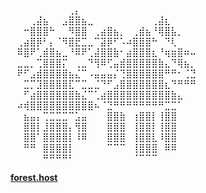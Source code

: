 ⠀⠀⠀⠀⠀⠀⠀⠀⠀⢀⡄⠀⠀⠀⠀⠀⠀⠀⠀⠀⠀⠀⠀⠀⠀⠀⠀⠀⠀⠀
⠀⠀⠀⢀⣼⣦⠀⠀⣠⣿⣿⣦⣀⠀⠀⠀⠀⠀⠀⠀⠀⠀⢀⣼⣆⠀⠀⠀⠀⠀
⠀⠀⠒⣿⣿⣿⠓⠀⠀⠻⣿⣿⠀⢀⣴⣿⣦⡀⠀⢀⣾⣦⠘⢿⣿⣧⡀⠀⠀⠀
⠀⢀⣴⣿⡿⠃⡄⠈⠻⣿⣟⣉⣀⠉⣽⡿⠋⠡⠴⣿⣿⣿⠓⠀⠙⢇⠀⠀⠀⠀
⠀⠿⣿⠟⢁⣾⣿⣦⣀⠘⠿⠟⢁⣼⣿⣿⣷⠂⣴⣿⣿⣿⣆⠘⢶⣶⣿⠶⠤⠀
⠀⣀⣀⡀⢉⣿⣿⣿⡍⠀⢀⣀⠙⢻⠿⢋⣤⣾⣿⣿⣿⣿⣿⣷⣄⠙⢿⣦⡀⠀
⠀⠟⠋⣠⣾⣿⣿⣿⣿⣦⣌⠉⠠⣤⣤⣤⡌⢙⣿⣿⣿⣿⣿⣿⠛⠛⠂⢈⣙⠀
⠀⠀⣉⡉⣹⣿⣿⣿⣿⣏⠉⣉⣀⣈⠙⠋⣠⣿⣿⣿⣿⣿⣿⣿⣆⠙⠛⠛⠛⠀
⠀⠀⠋⣴⣿⣿⣿⣿⣿⣿⣷⣌⠉⢁⣴⣿⣿⣿⣿⣿⣿⣿⣿⣿⣿⣷⣄⠀⠀⠀
⠀⠴⢾⣿⣿⣿⣿⣿⣿⣿⣿⣿⣿⠦⠈⣙⠛⠛⠛⠛⠛⠛⠛⠛⣉⣉⠁⠀⠀⠀
⠀⠀⣦⣤⡄⢉⣉⣉⣉⠉⣡⣤⠀⠀⠀⣿⣿⣷⠀⢰⣿⣿⡇⢸⣿⣿⠀⠀⠀⠀
⠀⠀⣿⣿⡇⣸⣿⣿⣿⡄⢻⣿⠀⠀⠀⣿⣿⣿⠀⢸⣿⣿⡇⢸⣿⣿⠀⠀⠀⠀
⠀⠀⣿⣿⠁⣿⣿⣿⣿⡇⠸⠿⠀⠀⠀⣿⣿⣿⠀⢸⣿⣿⣇⠸⣿⣿⠀⠀⠀⠀
⠀⠀⠛⠛⠀⣿⣿⣿⣿⡇⠀⠀⠀⠀⠀⠉⠉⠉⠀⢸⣿⣿⣿⠀⠿⠿⠀⠀⠀⠀
⠀⠀⠀⠀⠀⠛⠛⠛⠛⠃⠀⠀⠀⠀⠀⠀⠀⠀⠀⠈⠉⠉⠉⠀⠀⠀⠀⠀⠀⠀



**[forest.host](https://forest.host)**
